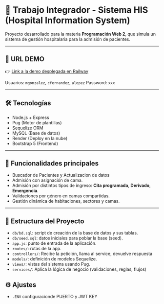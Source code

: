 # 🏥 Trabajo Integrador - Sistema HIS (Hospital Information System)

Proyecto desarrollado para la materia **Programación Web 2**, que simula un sistema de gestión hospitalaria para la admisión de pacientes.

---

## 🔗 URL DEMO

👉 [Link a la demo desplegada en Railway](https://trabajo-integrador-his.onrender.com/)  

Usuarios: `mgonzalez`, `cfernandez`, `alopez`
Password: `xxx`

---

## 🛠️ Tecnologías

- Node.js + Express
- Pug (Motor de plantillas)
- Sequelize ORM
- MySQL (Base de datos)
- Render (Deploy en la nube)
- Bootstrap 5 (Frontend)

---

## 🧠 Funcionalidades principales
- Buscador de Pacientes y Actualizacion de datos
- Admisión con asignación de cama.
- Admisión por distintos tipos de ingreso: **Cita programada**, **Derivado**, **Emergencia**.
- Validaciones por género en camas compartidas.
- Gestión dinámica de habitaciones, sectores y camas.

---

## 📂 Estructura del Proyecto

- `db/bd.sql`: script de creación de la base de datos y sus tablas.
- `db/seed.sql`: datos iniciales para poblar la base (seed).
- `app.js`: punto de entrada de la aplicación.
- `routes/`: rutas de la app.
- `controllers/`: Recibe la petición, llama al service, devuelve respuesta
- `models/`: definición de modelos Sequelize.
- `views/`: vistas del sistema usando Pug.
- `services/`: Aplica la lógica de negocio (validaciones, reglas, flujos)

## ⚙️ Ajustes
- `.ENV` configuracionde PUERTO y JWT KEY
